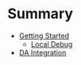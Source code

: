 # Summary

- [Getting Started](./getting_started.md)
    - [Local Debug](./local_debug.md)
- [DA Integration](./da_integration.md)
